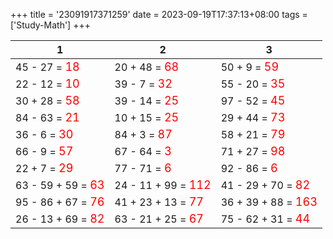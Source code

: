 +++ 
title = '23091917371259' 
date = 2023-09-19T17:37:13+08:00 
tags = ['Study-Math'] 
+++ 

1 | 2 | 3 
-- | -- | -- 
45 - 27 = <font color=red size=4>18</font> | 20 + 48 = <font color=red size=4>68</font> | 50 + 9 = <font color=red size=4>59</font> 
22 - 12 = <font color=red size=4>10</font> | 39 - 7 = <font color=red size=4>32</font> | 55 - 20 = <font color=red size=4>35</font> 
30 + 28 = <font color=red size=4>58</font> | 39 - 14 = <font color=red size=4>25</font> | 97 - 52 = <font color=red size=4>45</font> 
84 - 63 = <font color=red size=4>21</font> | 10 + 15 = <font color=red size=4>25</font> | 29 + 44 = <font color=red size=4>73</font> 
36 - 6 = <font color=red size=4>30</font> | 84 + 3 = <font color=red size=4>87</font> | 58 + 21 = <font color=red size=4>79</font> 
66 - 9 = <font color=red size=4>57</font> | 67 - 64 = <font color=red size=4>3</font> | 71 + 27 = <font color=red size=4>98</font> 
22 + 7 = <font color=red size=4>29</font> | 77 - 71 = <font color=red size=4>6</font> | 92 - 86 = <font color=red size=4>6</font> 
63 - 59 + 59 = <font color=red size=4>63</font> | 24 - 11 + 99 = <font color=red size=4>112</font> | 41 - 29 + 70 = <font color=red size=4>82</font> 
95 - 86 + 67 = <font color=red size=4>76</font> | 41 + 23 + 13 = <font color=red size=4>77</font> | 36 + 39 + 88 = <font color=red size=4>163</font> 
26 - 13 + 69 = <font color=red size=4>82</font> | 63 - 21 + 25 = <font color=red size=4>67</font> | 75 - 62 + 31 = <font color=red size=4>44</font> 

